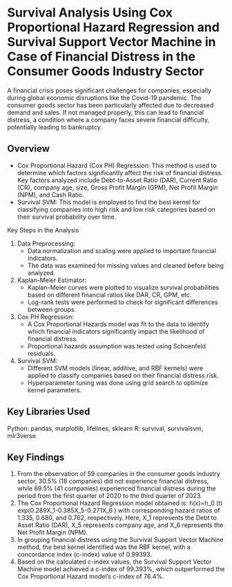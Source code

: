 # Survival Analysis Using Cox Proportional Hazard Regression and Survival Support Vector Machine in Case of Financial Distress in the Consumer Goods Industry Sector
A financial crisis poses significant challenges for companies, especially during global economic disruptions like the Covid-19 pandemic. The consumer goods sector has been particularly affected due to decreased demand and sales. If not managed properly, this can lead to financial distress, a condition where a company faces severe financial difficulty, potentially leading to bankruptcy.

## Overview
- Cox Proportional Hazard (Cox PH) Regression: This method is used to determine which factors significantly affect the risk of financial distress. Key factors analyzed include Debt-to-Asset Ratio (DAR), Current Ratio (CR), company age, size, Gross Profit Margin (GPM), Net Profit Margin (NPM), and Cash Ratio.
- Survival SVM: This model is employed to find the best kernel for classifying companies into high risk and low risk categories based on their survival probability over time.

Key Steps in the Analysis
1. Data Preprocessing:
   - Data normalization and scaling were applied to important financial indicators.
   - The data was examined for missing values and cleaned before being analyzed.
2. Kaplan-Meier Estimator:
   - Kaplan-Meier curves were plotted to visualize survival probabilities based on different financial ratios like DAR, CR, GPM, etc.
   - Log-rank tests were performed to check for significant differences between groups.
3. Cox PH Regression:
   - A Cox Proportional Hazards model was fit to the data to identify which financial indicators significantly impact the likelihood of financial distress.
   - Proportional hazards assumption was tested using Schoenfeld residuals.
4. Survival SVM:
   - Different SVM models (linear, additive, and RBF kernels) were applied to classify companies based on their financial distress risk.
   - Hyperparameter tuning was done using grid search to optimize kernel parameters.

## Key Libraries Used
Python: pandas, matplotlib, lifelines, sklearn
R: survival, survivalsvm, mlr3verse

## Key Findings
1. From the observation of 59 companies in the consumer goods industry sector, 30.5% (18 companies) did not experience financial distress, while 69.5% (41 companies) experienced financial distress during the period from the first quarter of 2020 to the third quarter of 2023.
2. The Cox Proportional Hazard Regression model obtained is:
   h(x)=h_0 (t)  exp⁡(0.289X_1-0.385X_5-0.271X_6 )
   with corresponding hazard ratios of 1.335, 0.680, and 0.762, respectively. Here, X_1  represents the Debt to Asset Ratio (DAR), X_5 represents company age, and X_6 represents the Net Profit Margin (NPM).
3. In grouping financial distress using the Survival Support Vector Machine method, the best kernel identified was the RBF kernel, with a concordance index (c-index) value of 0.99393.
4. Based on the calculated c-index values, the Survival Support Vector Machine model achieved a c-index of 99.393%, which outperformed the Cox Proportional Hazard model’s c-index of 78.4%.
